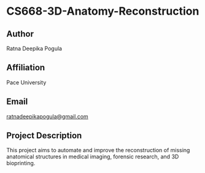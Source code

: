 # CS668-3D-Anatomy-Reconstruction

## Author
Ratna Deepika Pogula

## Affiliation
Pace University

## Email
ratnadeepikapogula@gmail.com

## Project Description
This project aims to automate and improve the reconstruction of missing anatomical structures in medical imaging, forensic research, and 3D bioprinting.
